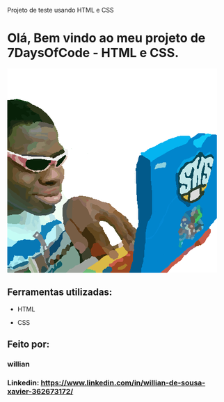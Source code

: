 Projeto de teste usando HTML e CSS


# Olá, Bem vindo ao meu projeto de 7DaysOfCode - HTML e CSS.

![image](/assets/hackermankkkkk.webp)

## Ferramentas utilizadas:

* HTML

* CSS


## Feito por:

### willian 

### Linkedin: https://www.linkedin.com/in/willian-de-sousa-xavier-362673172/

